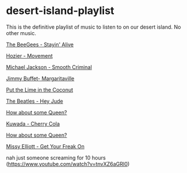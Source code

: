 # desert-island-playlist
This is the definitive playlist of music to listen to on our desert island. No other music.

[The BeeGees - Stayin' Alive](https://www.youtube.com/watch?v=I_izvAbhExY)

[Hozier - Movement](https://www.youtube.com/watch?v=OSye8OO5TkM)

[Michael Jackson - Smooth Criminal](https://www.youtube.com/watch?v=CBrWNbjw3RA)

[Jimmy Buffet- Margaritaville](https://www.youtube.com/watch?v=CICf8xoLyG8)

[Put the Lime in the Coconut](https://www.youtube.com/watch?v=5LxC3M-Yngs)

[The Beatles - Hey Jude](https://www.youtube.com/watch?v=A_MjCqQoLLA)

[How about some Queen?](https://www.youtube.com/watch?v=a01QQZyl-_I)

[Kuwada - Cherry Cola](https://www.youtube.com/watch?v=eFVZoRV_ZcI)

[How about some Queen?](https://www.youtube.com/watch?v=a01QQZyl-_I)

[Missy Elliott - Get Your Freak On](https://www.youtube.com/watch?v=FPoKiGQzbS)

nah just someone screaming for 10 hours
(https://www.youtube.com/watch?v=tnvXZ6aGRl0)
